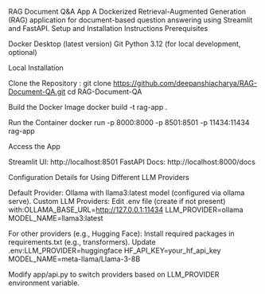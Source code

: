 RAG Document Q&A App
A Dockerized Retrieval-Augmented Generation (RAG) application for document-based question answering using Streamlit and FastAPI.
Setup and Installation Instructions
Prerequisites

Docker Desktop (latest version)
Git
Python 3.12 (for local development, optional)

Local Installation

Clone the Repository :
git clone https://github.com/deepanshiacharya/RAG-Document-QA.git
cd RAG-Document-QA


Build the Docker Image
docker build -t rag-app .


Run the Container
docker run -p 8000:8000 -p 8501:8501 -p 11434:11434 rag-app


Access the App

Streamlit UI: http://localhost:8501
FastAPI Docs: http://localhost:8000/docs



Configuration Details for Using Different LLM Providers

Default Provider: Ollama with llama3:latest model (configured via ollama serve).
Custom LLM Providers:
Edit .env file (create if not present) with:OLLAMA_BASE_URL=http://127.0.0.1:11434
LLM_PROVIDER=ollama
MODEL_NAME=llama3:latest

For other providers (e.g., Hugging Face):
Install required packages in requirements.txt (e.g., transformers).
Update .env:LLM_PROVIDER=huggingface
HF_API_KEY=your_hf_api_key
MODEL_NAME=meta-llama/Llama-3-8B


Modify app/api.py to switch providers based on LLM_PROVIDER environment variable.

